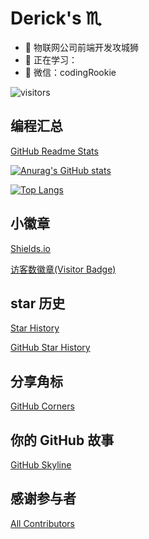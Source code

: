 <!-- ### Hi there 👋 -->

<!--
**Scorpio-li/Scorpio-li** is a ✨ _special_ ✨ repository because its `README.md` (this file) appears on your GitHub profile.

Here are some ideas to get you started:

- 🔭 I’m currently working on ...
- 🌱 I’m currently learning ...
- 👯 I’m looking to collaborate on ...
- 🤔 I’m looking for help with ...
- 💬 Ask me about ...
- 📫 How to reach me: ...
- 😄 Pronouns: ...
- ⚡ Fun fact: ...
-->

# Derick's ♏

- 🔭 物联网公司前端开发攻城狮
- 🌱 正在学习：
- 💬 微信：codingRookie

![visitors](https://visitor-badge.glitch.me/badge?page_id=Scorpio-li.visitor-badge.issue.1&left_color=green&right_color=red)

## 编程汇总

[GitHub Readme Stats](https://github.com/anuraghazra/github-readme-stats/blob/master/docs/readme_cn.md)

[![Anurag's GitHub stats](https://github-readme-stats.vercel.app/api?username=Scorpio-li&count_private=true&show_icons=true)](https://github.com/anuraghazra/github-readme-stats)

[![Top Langs](https://github-readme-stats.vercel.app/api/top-langs/?username=Scorpio-li)](https://github.com/anuraghazra/github-readme-stats)

## 小徽章

[Shields.io](https://shields.io/)

[访客数徽章(Visitor Badge)](https://visitor-badge.glitch.me/)

## star 历史

[Star History](https://star-history.t9t.io)

[GitHub Star History](https://codetabs.com/github-stars/github-star-history.html)

## 分享角标

[GitHub Corners](https://tholman.com/github-corners/)

## 你的 GitHub 故事

[GitHub Skyline](https://skyline.github.com/)

## 感谢参与者

[All Contributors](https://allcontributors.org/)